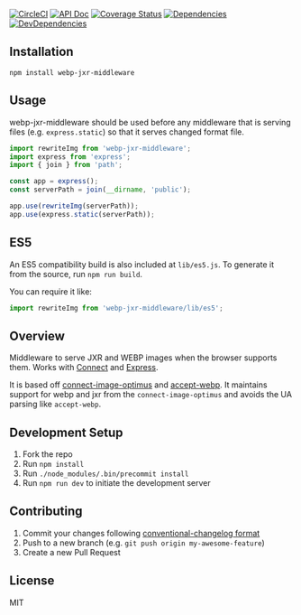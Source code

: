 [![CircleCI](https://circleci.com/gh/obartra/webp-jxr-middleware/tree/master.svg?style=svg)](https://circleci.com/gh/obartra/webp-jxr-middleware/tree/master)
[![API Doc](https://doclets.io/obartra/webp-jxr-middleware/master.svg)](https://doclets.io/obartra/webp-jxr-middleware/master)
[![Coverage Status](https://coveralls.io/repos/github/obartra/webp-jxr-middleware/badge.svg)](https://coveralls.io/github/obartra/webp-jxr-middleware)
[![Dependencies](https://david-dm.org/obartra/webp-jxr-middleware/status.svg)](https://david-dm.org/obartra/webp-jxr-middleware)
[![DevDependencies](https://david-dm.org/obartra/webp-jxr-middleware/dev-status.svg)](https://david-dm.org/obartra/webp-jxr-middleware?type=dev)
## Installation

```shell
npm install webp-jxr-middleware
```

## Usage

webp-jxr-middleware should be used before any middleware that is serving files (e.g. `express.static`) so that it serves changed format file.

```javascript
import rewriteImg from 'webp-jxr-middleware';
import express from 'express';
import { join } from 'path';

const app = express();
const serverPath = join(__dirname, 'public');

app.use(rewriteImg(serverPath));
app.use(express.static(serverPath));
```

## ES5

An ES5 compatibility build is also included at `lib/es5.js`. To generate it from the source, run `npm run build`.

You can require it like:

```javascript
import rewriteImg from 'webp-jxr-middleware/lib/es5';
```

## Overview

Middleware to serve JXR and WEBP images when the browser supports them. Works with [Connect](https://github.com/senchalabs/connect/) and [Express](https://github.com/expressjs/express).

It is  based off [connect-image-optimus](https://github.com/msemenistyi/connect-image-optimus) and [accept-webp](https://github.com/JoshuaWise/accept-webp). It maintains support for webp and jxr from the `connect-image-optimus` and avoids the UA parsing like `accept-webp`.

## Development Setup

1. Fork the repo
2. Run `npm install`
3. Run `./node_modules/.bin/precommit install`
4. Run `npm run dev` to initiate the development server

## Contributing

1. Commit your changes following [conventional-changelog format](https://github.com/conventional-changelog/conventional-changelog)
2. Push to a new branch (e.g. `git push origin my-awesome-feature`)
3. Create a new Pull Request

## License

MIT
